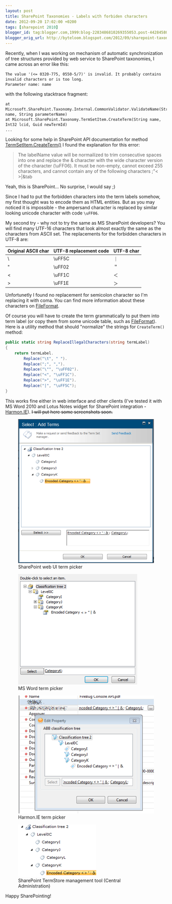 ```yaml
---
layout: post
title: SharePoint Taxonomies - Labels with forbiden characters
date: 2012-09-20 17:02:00 +0200
tags: [sharepoint 2010]
blogger_id: tag:blogger.com,1999:blog-2283486810269355053.post-442845803444553887
blogger_orig_url: http://byteloom.blogspot.com/2012/09/sharepoint-taxonomies-labels-with.html
---
```


Recently, when I was working on mechanism of automatic synchronization of tree structures provided by web service to SharePoint taxonomies, I came across an error like this:  

```
The value '(<= 0320-775, 0550-5/7)' is invalid. It probably contains invalid characters or is too long.  
Parameter name: name  
```

with the following stacktrace fragment:  

```
at Microsoft.SharePoint.Taxonomy.Internal.CommonValidator.ValidateName(String name, String parameterName)  
at Microsoft.SharePoint.Taxonomy.TermSetItem.CreateTerm(String name, Int32 lcid, Guid newTermId)  
...  
```
<!-- more -->

Looking for some help in SharePoint API documentation for method [TermSetItem.CreateTerm()](http://msdn.microsoft.com/en-us/library/ee583797.aspx) I found the explanation for this error:  

> The labelName value will be normailized to trim consecutive spaces into one and replace the & character with the wide character version of the character (\\uFF06). It must be non-empty, cannot exceed 255 characters, and cannot contain any of the following characters ;"< >|&tab

Yeah, this is SharePoint... No surprise, I would say ;)  

Since I had to put the forbidden characters into the term labels somehow, my first thought was to encode them as HTML entities. But as you may noticed it is impossible - the ampersand character is replaced by similar looking unicode character with code `\uFF06`.  

My second try - why not to try the same as MS SharePoint developers? You will find many UTF-16 characters that look almost exactly the same as the characters from ASCII set. The replacements for the forbidden characters in UTF-8 are:  

Original ASCII char | UTF-8 replacement code | UTF-8 char
:-------------------|:-----------------------|:-----------
\                   | \\uFF5C                | ｜
"                   | \\uFF02                | ＂         
<                   | \\uFF1C                | ＜         
\>                  | \\uFF1E                | ＞         

Unfortunetly I found no replacement for semicolon character so I'm replacing it with coma. You can find more information about these characters on [FileFormat](http://www.fileformat.info/info/unicode).  

Of course you will have to create the term grammatically to put them into term label (or copy them from some unicode table, such as [FileFormat](http://www.fileformat.info/info/unicode)). Here is a utility method that should "normalize" the strings for `CreateTerm()` method:  

```csharp
public static string ReplaceIllegalCharacters(string termLabel)  
{  
    return termLabel.  
        Replace("\t", " ").  
        Replace(";", ",").  
        Replace("\"", "\uFF02").  
        Replace("<", "\uFF1C").  
        Replace(">", "\uFF1E").  
        Replace("|", "\uFF5C");  
}  
```

This works fine either in web interface and other clients (I've tested it with MS Word 2010 and Lotus Notes widget for SharePoint integration - [Harmon.IE](http://harmon.ie/)). ~~I will put here some screenshots soon.~~

<figure class="half center">
  <a href="/images/2012/09/sp_mmd_picker.png" class="image-popup">
	 <img src="/images/2012/09/sp_mmd_picker.png" alt="SharePoint web UI term picker">
   </a>
	<figcaption>SharePoint web UI term picker</figcaption>
</figure>

<figure class="half center">
  <a href="/images/2012/09/word_mmd_picker.png" class="image-popup">
	 <img src="/images/2012/09/word_mmd_picker.png" alt="MS Word term picker">
   </a>
	<figcaption>MS Word term picker</figcaption>
</figure>

<figure class="half center">
  <a href="/images/2012/09/harmonie_mmd_picker.png" class="image-popup">
	 <img src="/images/2012/09/harmonie_mmd_picker.png" alt="Harmon.IE term picker">
   </a>
	<figcaption>Harmon.IE term picker</figcaption>
</figure>

<figure class="half center">
  <a href="/images/2012/09/term_store_management_tool.png" class="image-popup">
	 <img src="/images/2012/09/term_store_management_tool.png" alt="SharePoint TermStore management tool">
   </a>
	<figcaption>SharePoint TermStore management tool (Central Administration)</figcaption>
</figure>

Happy SharePointing!
